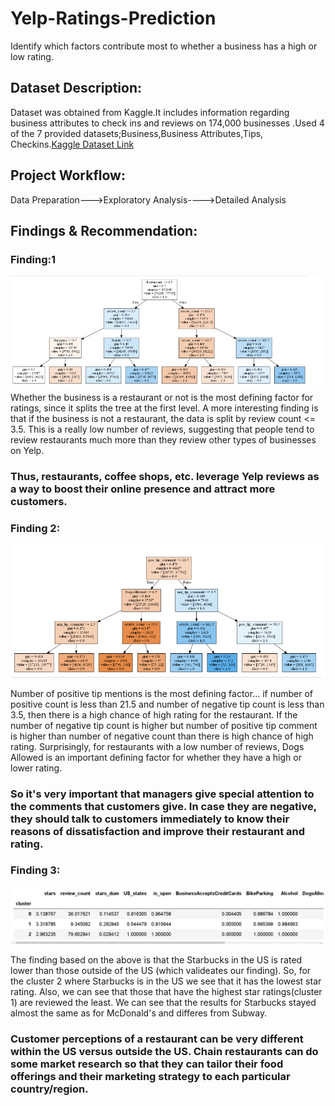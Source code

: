 # Yelp-Ratings-Prediction
Identify which factors contribute most to whether a business has a high or low rating. 


## Dataset Description:
Dataset  was obtained from Kaggle.It includes information  regarding business attributes to check ins and reviews on 174,000 businesses .Used 4 of the 7 provided datasets;Business,Business Attributes,Tips, Checkins.[Kaggle Dataset Link](https://www.kaggle.com/yelp-dataset/yelp-dataset/data)

## Project Workflow:
Data Preparation--->Exploratory Analysis---->Detailed Analysis

## Findings & Recommendation:

### Finding:1

![Finding 2](https://github.com/Sikhadasr/Yelp-Ratings-Prediction/blob/master/Images/Finding1.PNG)
Whether the business is a restaurant or not is the most defining factor for ratings, since it splits the tree at the first level. 
A more interesting finding is that if the business is not a restaurant, the data is split by review count <= 3.5. This is a really low number of reviews, suggesting that people tend to review restaurants much more than they review other types of businesses on Yelp.
### Thus,  restaurants, coffee shops, etc. leverage Yelp reviews as a way to boost their online presence and attract more customers.


### Finding 2:

![Finding 2](https://github.com/Sikhadasr/Yelp-Ratings-Prediction/blob/master/Images/Finding%202.PNG)

Number of positive tip mentions is the most defining factor… if number of positive count is less than 21.5 and number of negative tip count is less than 3.5, then there is a high chance of high rating for the restaurant. If the number of negative tip count is higher but number of positive tip comment is higher than number of negative count than there is high chance of high rating.
Surprisingly, for restaurants with a low number of reviews, Dogs Allowed is an important defining factor for whether they have a high or lower rating.

### So it's very important that managers give special attention to the comments that customers give. In case they are negative, they should talk to customers immediately to know their reasons of dissatisfaction and improve their restaurant and rating.

### Finding 3:

![Finding 3](https://github.com/Sikhadasr/Yelp-Ratings-Prediction/blob/master/Images/Clustering.PNG)

The finding based on the above is that the Starbucks in the US is rated lower than those outside of the US (which valideates our finding). So, for the cluster 2 where Starbucks is in the US we see that it has the lowest star rating. Also, we can see that those that have the highest star ratings(cluster 1) are reviewed the least. We can see that the results for Starbucks stayed almost the same as for McDonald's and differes from Subway.

### Customer perceptions of a restaurant can be very different within the US versus outside the US.  Chain restaurants can do some market research so that they can tailor their food offerings and their marketing strategy to each particular country/region.




